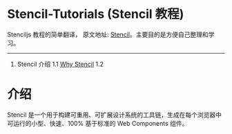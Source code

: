 # Stencil-Tutorials (Stencil 教程)

Stenciljs 教程的简单翻译， 原文地址: [Stencil](https://stenciljs.com/docs/introduction)。主要目的是方便自己整理和学习。

---
1. Stencil 介绍
1.1 [Why Stencil](https://github.com/wangchongchong1007/Stencil-Tutorials/blob/main/1.1%20Why%20Stencil.md)
1.2 

# 介绍

Stencil 是一个用于构建可重用、可扩展设计系统的工具链，生成在每个浏览器中可运行的小型、快速、100% 基于标准的 Web Components 组件。

